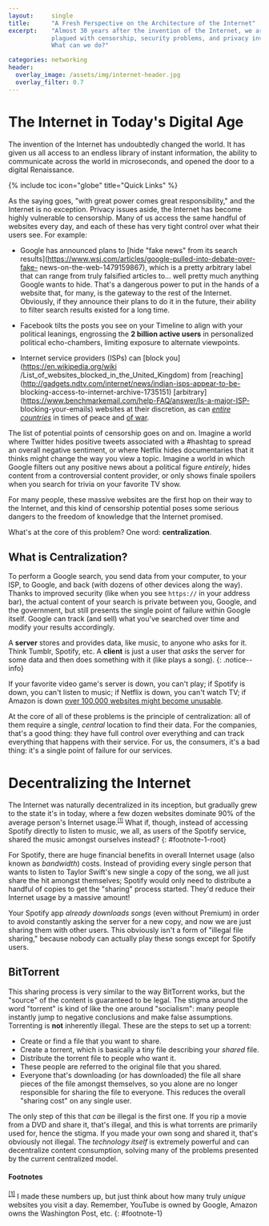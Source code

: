 ```yaml
---
layout:     single
title:      "A Fresh Perspective on the Architecture of the Internet"
excerpt:    "Almost 30 years after the invention of the Internet, we are
            plagued with censorship, security problems, and privacy invasion.
            What can we do?"

categories: networking
header:
  overlay_image: /assets/img/internet-header.jpg
  overlay_filter: 0.7
---
```


# The Internet in Today's Digital Age #
The invention of the Internet has undoubtedly changed the world. It has given
us all access to an endless library of instant information, the ability to
communicate across the world in microseconds, and opened the door to a
digital Renaissance. 

{% include toc icon="globe" title="Quick Links" %}

As the saying goes, "with great power comes great responsibility," and the
Internet is no exception. Privacy issues aside, the Internet has become highly
vulnerable to censorship. Many of us access the same handful of websites every
day, and each of these has very tight control over what their users see. For
example:

  - Google has announced plans to [hide "fake news" from its search
    results](https://www.wsj.com/articles/google-pulled-into-debate-over-fake-
    news-on-the-web-1479159867), which is a pretty arbitrary label that can
    range from truly falsified articles to... well pretty much anything Google
    wants to hide. That's a dangerous power to put in the hands of a website
    that, for many, is the gateway to the rest of the Internet. Obviously, if
    they announce their plans to do it in the future, their ability to filter
    search results existed for a long time.

  - Facebook tilts the posts you see on your Timeline to align with your
    political leanings, engrossing the **2 billion active users** in
    personalized political echo-chambers, limiting exposure to alternate
    viewpoints.

  - Internet service providers (ISPs) can [block
    you](https://en.wikipedia.org/wiki
    /List_of_websites_blocked_in_the_United_Kingdom) from
    [reaching](http://gadgets.ndtv.com/internet/news/indian-isps-appear-to-be-
    blocking-access-to-internet-archive-1735151)
    [arbitrary](https://www.benchmarkemail.com/help-FAQ/answer/Is-a-major-ISP-
    blocking-your-emails) websites at their discretion, as can [_entire
    countries_](https://en.wikipedia.org/wiki/Great_Firewall) in times of peace
    and [of
    war](http://www.nytimes.com/2011/01/29/technology/internet/29cutoff.html).

The list of potential points of censorship goes on and on. Imagine a world
where Twitter hides positive tweets associated with a #hashtag to spread an
overall negative sentiment, or where Netflix hides documentaries that it thinks
might change the way you view a topic. Imagine a world in which Google filters
out any positive news about a political figure _entirely_, hides content from a
controversial content provider, or only shows finale spoilers when you search
for trivia on your favorite TV show.

For many people, these massive websites are the first hop on their way to the
Internet, and this kind of censorship potential poses some serious dangers to
the freedom of knowledge that the Internet promised.

What's at the core of this problem? One word: **centralization**.

## What is Centralization? ##
To perform a Google search, you send data from your computer, to your ISP, to
Google, and back (with dozens of other devices along the way). Thanks to
improved security (like when you see `https://` in your address bar), the
actual content of your search is private between you, Google, and the
government, but still presents the single point of failure within Google
itself. Google can track (and sell) what you've searched over time and modify
your results accordingly.

A **server** stores and provides data, like music, to anyone who asks for it.
Think Tumblr, Spotify, etc. A **client** is just a user that _asks_ the server
for some data and then does something with it (like plays a song).
{: .notice--info}

If your favorite video game's server is down, you can't play; if Spotify is
down, you can't listen to music; if Netflix is down, you can't watch TV; if
Amazon is down 
[over 100,000 websites might become unusable](https://techcrunch.com/2017/02/28/amazon-aws-s3-outage-is-breaking-things-for-a-lot-of-websites-and-apps/).

At the core of all of these problems is the principle of centralization: all of
them require a single, _central_ location to find their data. For the
companies, that's a good thing: they have full control over everything and can
track everything that happens with their service. For us, the consumers, it's a
bad thing: it's a single point of failure for our services.

# Decentralizing the Internet #
The Internet was naturally decentralized in its inception, but gradually grew
to the state it's in today, where a few dozen websites dominate 90% of the
average person's Internet usage.<sup><a href="#footnote-1" style="font-size:
smaller;">[1]</a></sup> What if, though, instead of accessing Spotify directly
to listen to music, we all, as users of the Spotify service, shared the music
amongst ourselves instead?
{: #footnote-1-root}

For Spotify, there are huge financial benefits in overall Internet usage (also
known as _bandwidth_) costs. Instead of providing every single person that
wants to listen to Taylor Swift's new single a copy of the song, we all just
share the hit amongst themselves; Spotify would only need to distribute a
handful of copies to get the "sharing" process started. They'd reduce their
Internet usage by a massive amount!

Your Spotify app _already downloads songs_ (even without Premium) in order to
avoid constantly asking the server for a new copy, and now we are just sharing
them with other users. This obviously isn't a form of "illegal file sharing,"
because nobody can actually play these songs except for Spotify users.

## BitTorrent ##
This sharing process is very similar to the way BitTorrent works, but the
"source" of the content is guaranteed to be legal. The stigma around the word
"torrent" is kind of like the one around "socialism": many people instantly
jump to negative conclusions and make false assumptions. Torrenting is **not**
inherently illegal. These are the steps to set up a torrent:

  - Create or find a file that you want to share.
  - Create a torrent, which is basically a tiny file describing your _shared_
    file.
  - Distribute the torrent file to people who want it.
  - These people are referred to the original file that you shared.
  - Everyone that's downloading (or has downloaded) the file all share pieces
    of the file amongst themselves, so you alone are no longer responsible for
    sharing the file to everyone. This reduces the overall "sharing cost" on
    any single user.

The only step of this that _can_ be illegal is the first one. If you rip a
movie from a DVD and share it, that's illegal, and this is what torrents are
primarily used for, hence the stigma. If you made your own song and shared it,
that's obviously not illegal. The _technology itself_ is extremely powerful and
can decentralize content consumption, solving many of the problems presented by
the current centralized model.

#### Footnotes ####
<sup><a href="#footnote-1-root">[1]</a></sup>  I made these numbers up, but
just think about how many truly _unique_ websites you visit a day. Remember,
YouTube is owned by Google, Amazon owns the Washington Post, etc.
{: #footnote-1}

